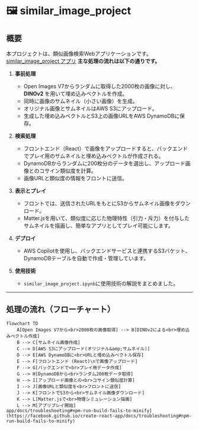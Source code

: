 # 🖼 similar_image_project

## 概要
本プロジェクトは、類似画像検索Webアプリケーションです。  
[similar_image_project アプリ](https://your-app-url.example.com)
**主な処理の流れは以下の通りです。**

1. **事前処理**  
   - Open Images V7からランダムに取得した2000枚の画像に対し、**DINOv2** を用いて埋め込みベクトルを作成。
   - 同時に画像のサムネイル（小さい画像）を生成。
   - オリジナル画像とサムネイルはAWS S3にアップロード。
   - 生成した埋め込みベクトルとS3上の画像URLをAWS DynamoDBに保存。

2. **検索処理**  
   - フロントエンド（React）で画像をアップロードすると、バックエンドでプレイ用のサムネイルと埋め込みベクトルが作成される。
   - DynamoDBからランダムに200枚分のデータを選出し、アップロード画像とのコサイン類似度を計算。
   - 画像URLと類似度の情報をフロントに送信。

3. **表示とプレイ**  
   - フロントでは、送信されたURLをもとにS3からサムネイル画像をダウンロード。
   - Matter.jsを用いて、類似度に応じた物理特性（引力・斥力）を付与したサムネイルを描画し、簡単なアプリとしてプレイ可能にします。

4. **デプロイ**  
   - AWS Copilotを使用し、バックエンドサービスと連携するS3バケット、DynamoDBテーブルを自動で作成・管理しています。
  
5. **使用技術**
   - `similar_image_project.ipynb`に使用技術の解説をまとめました。

---

## 処理の流れ（フローチャート）

```mermaid
flowchart TD
    A[Open Images V7から<br>2000枚の画像取得] --> B[DINOv2による<br>埋め込みベクトル作成]
    B --> C[サムネイル画像作成]
    C --> D[AWS S3にアップロード(オリジナル&amp;サムネイル)]
    D --> E[AWS DynamoDBに<br>URLと埋め込みベクトル保存]
    E --> F[フロントエンド (React)\nで画像アップロード]
    F --> G[バックエンドで<br>プレイ用データ作成]
    G --> H[DynamoDBから<br>ランダム200枚データ取得]
    H --> I[アップロード画像との<br>コサイン類似度計算]
    I --> J[画像URLと類似度を<br>フロントに送信]
    J --> K[フロントでS3から<br>サムネイル画像ダウンロード]
    K --> L[Matter.jsで<br>物理シミュレーション描画]
    L --> M[アプリプレイ開始]
app/docs/troubleshooting#npm-run-build-fails-to-minify](https://facebook.github.io/create-react-app/docs/troubleshooting#npm-run-build-fails-to-minify)
